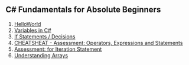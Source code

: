 <h2>C# Fundamentals for Absolute Beginners</h2>
<ol>
<li> <a href="https://github.com/mahreenq/CSharpTutorial/blob/HelloWorld/HelloWorld/Program.cs"> HelloWorld </a> </li>
<li> <a href="https://github.com/mahreenq/CSharpTutorial/blob/Variables/HelloWorld/Program.cs"> Variables in C# </a> </li>
<li> <a href="https://github.com/mahreenq/CSharpTutorial/blob/ifStatements/HelloWorld/Program.cs"> If Statements / Decisions </a> </li>
<li> <a href="https://github.com/mahreenq/CSharpTutorial/blob/assessment/HelloWorld/Program.cs"> CHEATSHEAT - Assessment: Operators, Expressions and Statements </a> </li>
<li> <a href="https://github.com/mahreenq/CSharpTutorial/blob/iteration/HelloWorld/Program.cs">  Assessment: for Iteration Statement </a> </li>
<li> <a href="https://github.com/mahreenq/CSharpTutorial/blob/arrays/HelloWorld/Program.cs">  Understanding Arrays </a> </li>
</ol>
